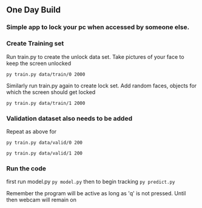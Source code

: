 ## One Day Build

### Simple app to lock your pc when accessed by someone else.


### Create Training set
Run train.py to create the unlock data set. Take pictures of your face to keep the screen unlocked

`
py train.py data/train/0 2000
`

Similarly run train.py again to create lock set. Add random faces, objects for which the screen should get locked

`
py train.py data/train/1 2000
`

### Validation dataset also needs to be added
Repeat as above for

`
py train.py data/valid/0 200
`

`
py train.py data/valid/1 200
`

### Run the code
first run model.py
`
py model.py
`
then to begin tracking
`
py predict.py
`

Remember the program will be active as long as 'q' is not pressed. Until then webcam will remain on





